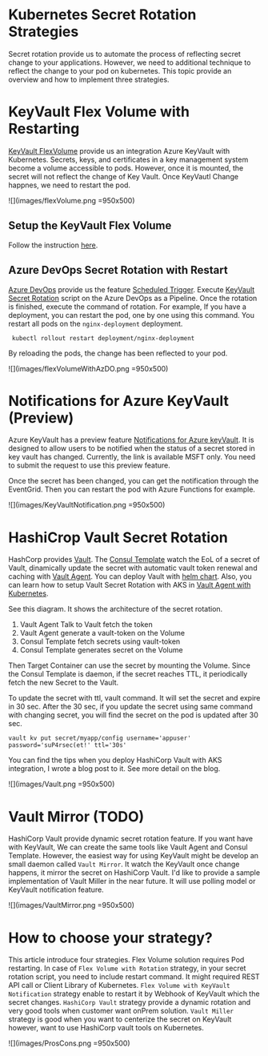 # Kubernetes Secret Rotation Strategies

Secret rotation provide us to automate the process of reflecting secret change to your applications. However, we need to additional technique to 
reflect the change to your pod on kubernetes. 
This topic provide an overview and how to implement three strategies. 

# KeyVault Flex Volume with Restarting 

[KeyVault FlexVolume](https://github.com/Azure/kubernetes-keyvault-flexvol) provide us an integration Azure KeyVault with Kubernetes. Secrets, keys, and certificates in a key management system become a volume accessible to pods. 
However, once it is mounted, the secret will not reflect the change of Key Vault. Once KeyVautl Change happnes, we need to restart the pod. 

![](images/flexVolume.png =950x500)

## Setup the KeyVault Flex Volume

Follow the instruction [here](https://github.com/Azure/kubernetes-keyvault-flexvol). 

## Azure DevOps Secret Rotation with Restart

[Azure DevOps](https://azure.microsoft.com/en-us/services/devops/) provide us the feature [Scheduled Trigger](https://docs.microsoft.com/en-us/azure/devops/pipelines/build/triggers?view=azure-devops&tabs=yaml#scheduled-triggers).
Execute [KeyVault Secret Rotation](KV_secret_rotation.md) script on the Azure DevOps as a Pipeline. Once the rotation is finished, execute the command of rotation. 
For example, If you have a deployment, you can restart the pod, one by one using this command. You restart all pods on the `nginx-deployment` deployment. 

```
 kubectl rollout restart deployment/nginx-deployment
```

By reloading the pods, the change has been reflected to your pod. 

![](images/flexVolumeWithAzDO.png =950x500)

# Notifications for Azure KeyVault (Preview)

Azure KeyVault has a preview feature [Notifications for Azure keyVault](https://keyvaultdocs.azurewebsites.net/KeyVault/Notifications/OnBoarding.html). It is designed to allow users to be notified when the status of a secret stored in key vault has changed.
Currently, the link is available MSFT only. You need to submit the request to use this preview feature. 

Once the secret has been changed, you can get the notification through the EventGrid. Then you can restart the pod with Azure Functions for example. 

![](images/KeyVaultNotification.png =950x500)

# HashiCrop Vault Secret Rotation

HashCorp provides [Vault](https://www.vaultproject.io). The [Consul Template](https://learn.hashicorp.com/consul/developer-configuration/consul-template) watch the EoL of a secret of Vault, 
dinamically update the secret with automatic vault token renewal and caching with [Vault Agent](https://www.vaultproject.io/docs/agent/). You can deploy Vault with [helm chart](https://www.hashicorp.com/blog/announcing-the-vault-helm-chart).  Also, you can learn how to setup Vault Secret Rotation with 
AKS in [Vault Agent with Kubernetes](https://learn.hashicorp.com/vault/identity-access-management/vault-agent-k8s#azure-kubernetes-service-cluster).

See this diagram. It shows the architecture of the secret rotation. 

1. Vault Agent Talk to Vault fetch the token
2. Vault Agent generate a vault-token on the Volume
3. Consul Template fetch secrets using vault-token
4. Consul Template generates secret on the Volume

Then Target Container can use the secret by mounting the Volume. Since the Consul Template is daemon, if the secret reaches TTL, it periodically fetch 
the new Secret to the Vault. 


To update the secret with ttl, vault command. It will set the secret and expire in 30 sec. After the 30 sec, if you update the secret using same command with changing secret, 
you will find the secret on the pod is updated after 30 sec.

```
vault kv put secret/myapp/config username='appuser' password='suP4rsec(et!' ttl='30s'
```

You can find the tips when you deploy HashiCorp Vault with AKS integration, I wrote a blog post to it. 
See more detail on the blog. 

![](images/Vault.png =950x500)

# Vault Mirror (TODO)

HashiCorp Vault provide dynamic secret rotation feature. If you want have with KeyVault, We can create the same tools like Vault Agent and Consul Template. 
However, the easiest way for using KeyVault might be develop an small daemon called `Vault Mirror`. It watch the KeyVault once change happens, it mirror the secret on HashiCorp Vault. 
I'd like to provide a sample implementation of Vault Miller in the near future. It will use polling model or KeyVault notification feature. 

![](images/VaultMirror.png =950x500)

# How to choose your strategy?

This article introduce four strategies. Flex Volume solution requires Pod restarting. In case of `Flex Volume with Rotation` strategy, in your secret rotation script, 
you need to include restart command. It might required REST API call or Client Library of Kubernetes. `Flex Volume with KeyVault Notification` strategy enable to restart it by Webhook of KeyVault which the secret changes.
`HashiCorp Vault` strategy provide a dynamic rotation and very good tools when customer want onPrem solution. `Vault Miller` strategy is good when you want to centerize the secret on KeyVault however, 
want to use HashiCorp vault tools on Kubernetes. 

![](images/ProsCons.png =950x500)



